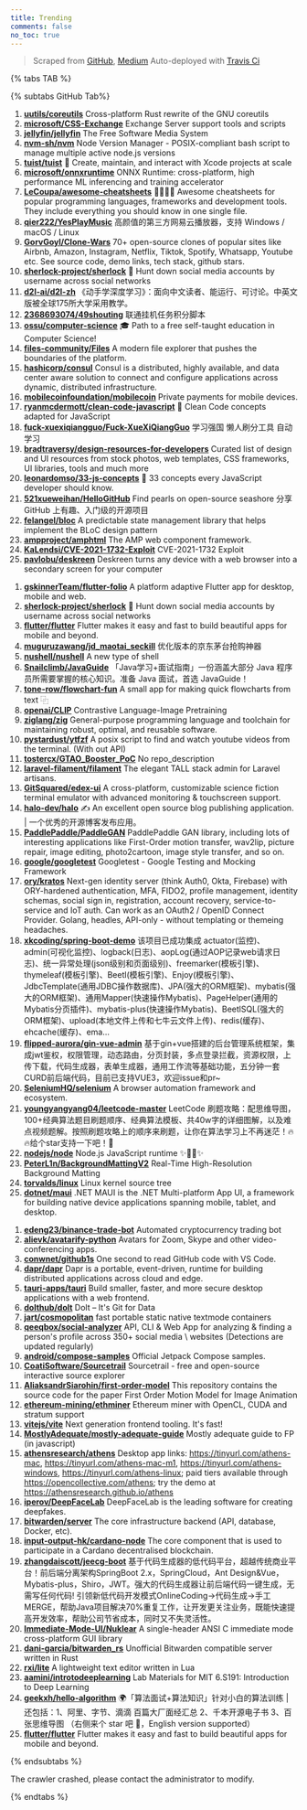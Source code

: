 ```yaml
---
title: Trending
comments: false
no_toc: true
---
```


> Scraped from [GitHub](https://github.com/trending), [Medium](https://medium.com/topic/popular)
Auto-deployed with [Travis Ci](https://travis-ci.org/)

{% tabs TAB %}
<!-- tab GitHub -->
{% subtabs GitHub Tab%}
<!-- tab Daily -->
1. [**uutils/coreutils**](https://github.com/uutils/coreutils)
Cross-platform Rust rewrite of the GNU coreutils
2. [**microsoft/CSS-Exchange**](https://github.com/microsoft/CSS-Exchange)
Exchange Server support tools and scripts
3. [**jellyfin/jellyfin**](https://github.com/jellyfin/jellyfin)
The Free Software Media System
4. [**nvm-sh/nvm**](https://github.com/nvm-sh/nvm)
Node Version Manager - POSIX-compliant bash script to manage multiple active node.js versions
5. [**tuist/tuist**](https://github.com/tuist/tuist)
🚀 Create, maintain, and interact with Xcode projects at scale
6. [**microsoft/onnxruntime**](https://github.com/microsoft/onnxruntime)
ONNX Runtime: cross-platform, high performance ML inferencing and training accelerator
7. [**LeCoupa/awesome-cheatsheets**](https://github.com/LeCoupa/awesome-cheatsheets)
👩‍💻👨‍💻 Awesome cheatsheets for popular programming languages, frameworks and development tools. They include everything you should know in one single file.
8. [**qier222/YesPlayMusic**](https://github.com/qier222/YesPlayMusic)
高颜值的第三方网易云播放器，支持 Windows / macOS / Linux
9. [**GorvGoyl/Clone-Wars**](https://github.com/GorvGoyl/Clone-Wars)
70+ open-source clones of popular sites like Airbnb, Amazon, Instagram, Netflix, Tiktok, Spotify, Whatsapp, Youtube etc. See source code, demo links, tech stack, github stars.
10. [**sherlock-project/sherlock**](https://github.com/sherlock-project/sherlock)
🔎 Hunt down social media accounts by username across social networks
11. [**d2l-ai/d2l-zh**](https://github.com/d2l-ai/d2l-zh)
《动手学深度学习》：面向中文读者、能运行、可讨论。中英文版被全球175所大学采用教学。
12. [**2368693074/49shouting**](https://github.com/2368693074/49shouting)
联通挂机任务积分脚本
13. [**ossu/computer-science**](https://github.com/ossu/computer-science)
🎓 Path to a free self-taught education in Computer Science!
14. [**files-community/Files**](https://github.com/files-community/Files)
A modern file explorer that pushes the boundaries of the platform.
15. [**hashicorp/consul**](https://github.com/hashicorp/consul)
Consul is a distributed, highly available, and data center aware solution to connect and configure applications across dynamic, distributed infrastructure.
16. [**mobilecoinfoundation/mobilecoin**](https://github.com/mobilecoinfoundation/mobilecoin)
Private payments for mobile devices.
17. [**ryanmcdermott/clean-code-javascript**](https://github.com/ryanmcdermott/clean-code-javascript)
🛁 Clean Code concepts adapted for JavaScript
18. [**fuck-xuexiqiangguo/Fuck-XueXiQiangGuo**](https://github.com/fuck-xuexiqiangguo/Fuck-XueXiQiangGuo)
学习强国 懒人刷分工具 自动学习
19. [**bradtraversy/design-resources-for-developers**](https://github.com/bradtraversy/design-resources-for-developers)
Curated list of design and UI resources from stock photos, web templates, CSS frameworks, UI libraries, tools and much more
20. [**leonardomso/33-js-concepts**](https://github.com/leonardomso/33-js-concepts)
📜 33 concepts every JavaScript developer should know.
21. [**521xueweihan/HelloGitHub**](https://github.com/521xueweihan/HelloGitHub)
Find pearls on open-source seashore 分享 GitHub 上有趣、入门级的开源项目
22. [**felangel/bloc**](https://github.com/felangel/bloc)
A predictable state management library that helps implement the BLoC design pattern
23. [**ampproject/amphtml**](https://github.com/ampproject/amphtml)
The AMP web component framework.
24. [**KaLendsi/CVE-2021-1732-Exploit**](https://github.com/KaLendsi/CVE-2021-1732-Exploit)
CVE-2021-1732 Exploit
25. [**pavlobu/deskreen**](https://github.com/pavlobu/deskreen)
Deskreen turns any device with a web browser into a secondary screen for your computer
<!-- endtab -->
<!-- tab Weekly -->
1. [**gskinnerTeam/flutter-folio**](https://github.com/gskinnerTeam/flutter-folio)
A platform adaptive Flutter app for desktop, mobile and web.
2. [**sherlock-project/sherlock**](https://github.com/sherlock-project/sherlock)
🔎 Hunt down social media accounts by username across social networks
3. [**flutter/flutter**](https://github.com/flutter/flutter)
Flutter makes it easy and fast to build beautiful apps for mobile and beyond.
4. [**muguruzawang/jd_maotai_seckill**](https://github.com/muguruzawang/jd_maotai_seckill)
优化版本的京东茅台抢购神器
5. [**nushell/nushell**](https://github.com/nushell/nushell)
A new type of shell
6. [**Snailclimb/JavaGuide**](https://github.com/Snailclimb/JavaGuide)
「Java学习+面试指南」一份涵盖大部分 Java 程序员所需要掌握的核心知识。准备 Java 面试，首选 JavaGuide！
7. [**tone-row/flowchart-fun**](https://github.com/tone-row/flowchart-fun)
A small app for making quick flowcharts from text ⿻
8. [**openai/CLIP**](https://github.com/openai/CLIP)
Contrastive Language-Image Pretraining
9. [**ziglang/zig**](https://github.com/ziglang/zig)
General-purpose programming language and toolchain for maintaining robust, optimal, and reusable software.
10. [**pystardust/ytfzf**](https://github.com/pystardust/ytfzf)
A posix script to find and watch youtube videos from the terminal. (With out API)
11. [**tostercx/GTAO_Booster_PoC**](https://github.com/tostercx/GTAO_Booster_PoC)
No repo_description
12. [**laravel-filament/filament**](https://github.com/laravel-filament/filament)
The elegant TALL stack admin for Laravel artisans.
13. [**GitSquared/edex-ui**](https://github.com/GitSquared/edex-ui)
A cross-platform, customizable science fiction terminal emulator with advanced monitoring & touchscreen support.
14. [**halo-dev/halo**](https://github.com/halo-dev/halo)
✍ An excellent open source blog publishing application. | 一个优秀的开源博客发布应用。
15. [**PaddlePaddle/PaddleGAN**](https://github.com/PaddlePaddle/PaddleGAN)
PaddlePaddle GAN library, including lots of interesting applications like First-Order motion transfer, wav2lip, picture repair, image editing, photo2cartoon, image style transfer, and so on.
16. [**google/googletest**](https://github.com/google/googletest)
Googletest - Google Testing and Mocking Framework
17. [**ory/kratos**](https://github.com/ory/kratos)
Next-gen identity server (think Auth0, Okta, Firebase) with ORY-hardened authentication, MFA, FIDO2, profile management, identity schemas, social sign in, registration, account recovery, service-to-service and IoT auth. Can work as an OAuth2 / OpenID Connect Provider. Golang, headles, API-only - without templating or themeing headaches.
18. [**xkcoding/spring-boot-demo**](https://github.com/xkcoding/spring-boot-demo)
该项目已成功集成 actuator(监控)、admin(可视化监控)、logback(日志)、aopLog(通过AOP记录web请求日志)、统一异常处理(json级别和页面级别)、freemarker(模板引擎)、thymeleaf(模板引擎)、Beetl(模板引擎)、Enjoy(模板引擎)、JdbcTemplate(通用JDBC操作数据库)、JPA(强大的ORM框架)、mybatis(强大的ORM框架)、通用Mapper(快速操作Mybatis)、PageHelper(通用的Mybatis分页插件)、mybatis-plus(快速操作Mybatis)、BeetlSQL(强大的ORM框架)、upload(本地文件上传和七牛云文件上传)、redis(缓存)、ehcache(缓存)、ema…
19. [**flipped-aurora/gin-vue-admin**](https://github.com/flipped-aurora/gin-vue-admin)
基于gin+vue搭建的后台管理系统框架，集成jwt鉴权，权限管理，动态路由，分页封装，多点登录拦截，资源权限，上传下载，代码生成器，表单生成器，通用工作流等基础功能，五分钟一套CURD前后端代码，目前已支持VUE3，欢迎issue和pr~
20. [**SeleniumHQ/selenium**](https://github.com/SeleniumHQ/selenium)
A browser automation framework and ecosystem.
21. [**youngyangyang04/leetcode-master**](https://github.com/youngyangyang04/leetcode-master)
LeetCode 刷题攻略：配思维导图，100+经典算法题目刷题顺序、经典算法模板、共40w字的详细图解，以及难点视频题解。按照刷题攻略上的顺序来刷题，让你在算法学习上不再迷茫！🔥🔥给个star支持一下吧！🚀
22. [**nodejs/node**](https://github.com/nodejs/node)
Node.js JavaScript runtime ✨🐢🚀✨
23. [**PeterL1n/BackgroundMattingV2**](https://github.com/PeterL1n/BackgroundMattingV2)
Real-Time High-Resolution Background Matting
24. [**torvalds/linux**](https://github.com/torvalds/linux)
Linux kernel source tree
25. [**dotnet/maui**](https://github.com/dotnet/maui)
.NET MAUI is the .NET Multi-platform App UI, a framework for building native device applications spanning mobile, tablet, and desktop.
<!-- endtab -->
<!-- tab Monthly -->
1. [**edeng23/binance-trade-bot**](https://github.com/edeng23/binance-trade-bot)
Automated cryptocurrency trading bot
2. [**alievk/avatarify-python**](https://github.com/alievk/avatarify-python)
Avatars for Zoom, Skype and other video-conferencing apps.
3. [**conwnet/github1s**](https://github.com/conwnet/github1s)
One second to read GitHub code with VS Code.
4. [**dapr/dapr**](https://github.com/dapr/dapr)
Dapr is a portable, event-driven, runtime for building distributed applications across cloud and edge.
5. [**tauri-apps/tauri**](https://github.com/tauri-apps/tauri)
Build smaller, faster, and more secure desktop applications with a web frontend.
6. [**dolthub/dolt**](https://github.com/dolthub/dolt)
Dolt – It's Git for Data
7. [**jart/cosmopolitan**](https://github.com/jart/cosmopolitan)
fast portable static native textmode containers
8. [**qeeqbox/social-analyzer**](https://github.com/qeeqbox/social-analyzer)
API, CLI & Web App for analyzing & finding a person's profile across 350+ social media \ websites (Detections are updated regularly)
9. [**android/compose-samples**](https://github.com/android/compose-samples)
Official Jetpack Compose samples.
10. [**CoatiSoftware/Sourcetrail**](https://github.com/CoatiSoftware/Sourcetrail)
Sourcetrail - free and open-source interactive source explorer
11. [**AliaksandrSiarohin/first-order-model**](https://github.com/AliaksandrSiarohin/first-order-model)
This repository contains the source code for the paper First Order Motion Model for Image Animation
12. [**ethereum-mining/ethminer**](https://github.com/ethereum-mining/ethminer)
Ethereum miner with OpenCL, CUDA and stratum support
13. [**vitejs/vite**](https://github.com/vitejs/vite)
Next generation frontend tooling. It's fast!
14. [**MostlyAdequate/mostly-adequate-guide**](https://github.com/MostlyAdequate/mostly-adequate-guide)
Mostly adequate guide to FP (in javascript)
15. [**athensresearch/athens**](https://github.com/athensresearch/athens)
Desktop app links: https://tinyurl.com/athens-mac, https://tinyurl.com/athens-mac-m1, https://tinyurl.com/athens-windows, https://tinyurl.com/athens-linux; paid tiers available through https://opencollective.com/athens; try the demo at https://athensresearch.github.io/athens
16. [**iperov/DeepFaceLab**](https://github.com/iperov/DeepFaceLab)
DeepFaceLab is the leading software for creating deepfakes.
17. [**bitwarden/server**](https://github.com/bitwarden/server)
The core infrastructure backend (API, database, Docker, etc).
18. [**input-output-hk/cardano-node**](https://github.com/input-output-hk/cardano-node)
The core component that is used to participate in a Cardano decentralised blockchain.
19. [**zhangdaiscott/jeecg-boot**](https://github.com/zhangdaiscott/jeecg-boot)
基于代码生成器的低代码平台，超越传统商业平台！前后端分离架构SpringBoot 2.x，SpringCloud，Ant Design&Vue，Mybatis-plus，Shiro，JWT。强大的代码生成器让前后端代码一键生成，无需写任何代码! 引领新低代码开发模式OnlineCoding->代码生成->手工MERGE，帮助Java项目解决70%重复工作，让开发更关注业务，既能快速提高开发效率，帮助公司节省成本，同时又不失灵活性。
20. [**Immediate-Mode-UI/Nuklear**](https://github.com/Immediate-Mode-UI/Nuklear)
A single-header ANSI C immediate mode cross-platform GUI library
21. [**dani-garcia/bitwarden_rs**](https://github.com/dani-garcia/bitwarden_rs)
Unofficial Bitwarden compatible server written in Rust
22. [**rxi/lite**](https://github.com/rxi/lite)
A lightweight text editor written in Lua
23. [**aamini/introtodeeplearning**](https://github.com/aamini/introtodeeplearning)
Lab Materials for MIT 6.S191: Introduction to Deep Learning
24. [**geekxh/hello-algorithm**](https://github.com/geekxh/hello-algorithm)
🌍「算法面试+算法知识」针对小白的算法训练 | 还包括：1、阿里、字节、滴滴 百篇大厂面经汇总 2、千本开源电子书 3、百张思维导图 （右侧来个 star 吧 🌹，English version supported）
25. [**flutter/flutter**](https://github.com/flutter/flutter)
Flutter makes it easy and fast to build beautiful apps for mobile and beyond.
<!-- endtab -->
{% endsubtabs %}
<!-- endtab -->
<!-- tab Medium -->
The crawler crashed, please contact the administrator to modify.
<!-- endtab -->
{% endtabs %}
